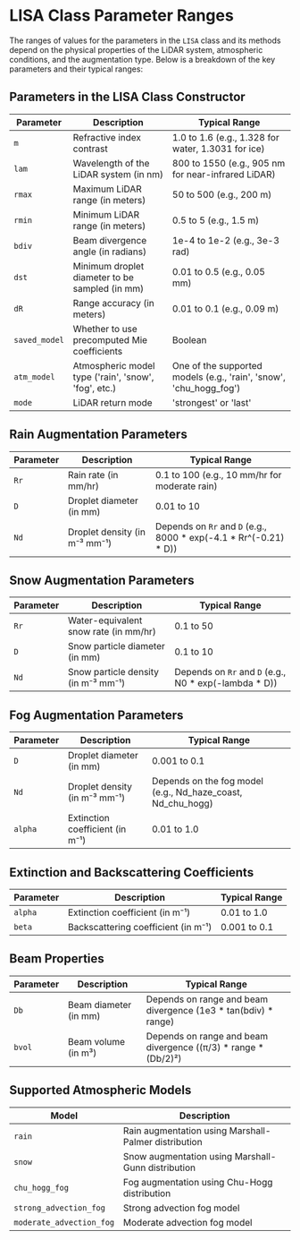 
# LISA Class Parameter Ranges

The ranges of values for the parameters in the `LISA` class and its methods depend on the physical properties of the LiDAR system, atmospheric conditions, and the augmentation type. Below is a breakdown of the key parameters and their typical ranges:

## Parameters in the LISA Class Constructor

| Parameter     | Description                                             | Typical Range                                                  |
|---------------|---------------------------------------------------------|----------------------------------------------------------------|
| `m`           | Refractive index contrast                              | 1.0 to 1.6 (e.g., 1.328 for water, 1.3031 for ice)             |
| `lam`         | Wavelength of the LiDAR system (in nm)                 | 800 to 1550 (e.g., 905 nm for near-infrared LiDAR)            |
| `rmax`        | Maximum LiDAR range (in meters)                        | 50 to 500 (e.g., 200 m)                                       |
| `rmin`        | Minimum LiDAR range (in meters)                        | 0.5 to 5 (e.g., 1.5 m)                                        |
| `bdiv`        | Beam divergence angle (in radians)                     | 1e-4 to 1e-2 (e.g., 3e-3 rad)                                 |
| `dst`         | Minimum droplet diameter to be sampled (in mm)         | 0.01 to 0.5 (e.g., 0.05 mm)                                   |
| `dR`          | Range accuracy (in meters)                             | 0.01 to 0.1 (e.g., 0.09 m)                                    |
| `saved_model` | Whether to use precomputed Mie coefficients            | Boolean                                                       |
| `atm_model`   | Atmospheric model type ('rain', 'snow', 'fog', etc.)  | One of the supported models (e.g., 'rain', 'snow', 'chu_hogg_fog') |
| `mode`        | LiDAR return mode                                      | 'strongest' or 'last'                                        |

## Rain Augmentation Parameters

| Parameter | Description                             | Typical Range                                                      |
|-----------|-----------------------------------------|----------------------------------------------------------------------|
| `Rr`      | Rain rate (in mm/hr)                   | 0.1 to 100 (e.g., 10 mm/hr for moderate rain)                      |
| `D`       | Droplet diameter (in mm)               | 0.01 to 10                                                        |
| `Nd`      | Droplet density (in m⁻³ mm⁻¹)          | Depends on `Rr` and `D` (e.g., 8000 * exp(-4.1 * Rr^(-0.21) * D)) |

## Snow Augmentation Parameters

| Parameter | Description                                    | Typical Range                                               |
|-----------|------------------------------------------------|-------------------------------------------------------------|
| `Rr`      | Water-equivalent snow rate (in mm/hr)         | 0.1 to 50                                                  |
| `D`       | Snow particle diameter (in mm)                | 0.1 to 10                                                  |
| `Nd`      | Snow particle density (in m⁻³ mm⁻¹)           | Depends on `Rr` and `D` (e.g., N0 * exp(-lambda * D))     |

## Fog Augmentation Parameters

| Parameter | Description                                    | Typical Range                                              |
|-----------|------------------------------------------------|------------------------------------------------------------|
| `D`       | Droplet diameter (in mm)                      | 0.001 to 0.1                                               |
| `Nd`      | Droplet density (in m⁻³ mm⁻¹)                 | Depends on the fog model (e.g., Nd_haze_coast, Nd_chu_hogg)|
| `alpha`   | Extinction coefficient (in m⁻¹)              | 0.01 to 1.0                                               |

## Extinction and Backscattering Coefficients

| Parameter | Description                            | Typical Range      |
|-----------|----------------------------------------|--------------------|
| `alpha`   | Extinction coefficient (in m⁻¹)       | 0.01 to 1.0        |
| `beta`    | Backscattering coefficient (in m⁻¹)   | 0.001 to 0.1       |

## Beam Properties

| Parameter | Description                                           | Typical Range                                             |
|-----------|-------------------------------------------------------|-----------------------------------------------------------|
| `Db`      | Beam diameter (in mm)                                | Depends on range and beam divergence (1e3 * tan(bdiv) * range) |
| `bvol`    | Beam volume (in m³)                                  | Depends on range and beam divergence ((π/3) * range * (Db/2)²)  |

## Supported Atmospheric Models

| Model                    | Description                                         |
|--------------------------|-----------------------------------------------------|
| `rain`                   | Rain augmentation using Marshall-Palmer distribution |
| `snow`                   | Snow augmentation using Marshall-Gunn distribution  |
| `chu_hogg_fog`           | Fog augmentation using Chu-Hogg distribution        |
| `strong_advection_fog`   | Strong advection fog model                          |
| `moderate_advection_fog` | Moderate advection fog model                        |
